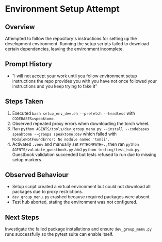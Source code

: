 # Environment Setup Attempt

## Overview
Attempted to follow the repository's instructions for setting up the development environment. Running the setup scripts failed to download certain dependencies, leaving the environment incomplete.

## Prompt History
- "I will not accept your work until you follow environment setup instructions the repo provides you with you have not once followed your instructions and you keep trying to fake it"

## Steps Taken
1. Executed `bash setup_env_dev.sh --prefetch --headless` with `CODEBASES=speaktome`.
2. Observed repeated proxy errors when downloading the torch wheel.
3. Ran `python AGENTS/tools/dev_group_menu.py --install --codebases speaktome --groups speaktome:dev` which failed with `ModuleNotFoundError: No module named 'tomli'`.
4. Activated `.venv` and manually set `PYTHONPATH=.`, then ran `python AGENTS/validate_guestbook.py` and `python testing/test_hub.py`. Guestbook validation succeeded but tests refused to run due to missing setup markers.

## Observed Behaviour
- Setup script created a virtual environment but could not download all packages due to proxy restrictions.
- `dev_group_menu.py` crashed because required packages were absent.
- Test hub aborted, stating the environment was not configured.

## Next Steps
Investigate the failed package installations and ensure `dev_group_menu.py` runs successfully so the pytest suite can enable itself.
